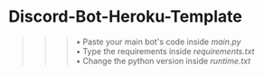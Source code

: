 # Discord-Bot-Heroku-Template

>>> • Paste your main bot's code inside *main.py*
>>> <br>• Type the requirements inside *requirements.txt*
>>> <br>• Change the python version inside *runtime.txt*
